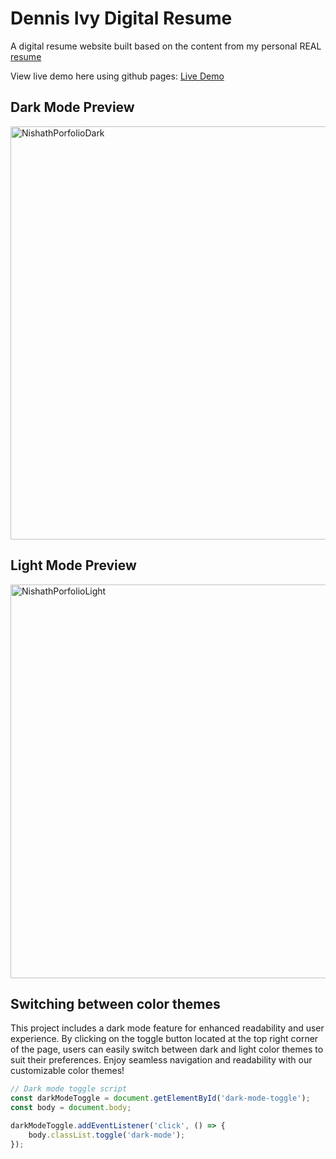 # Dennis Ivy Digital Resume

A digital resume website built based on the content from my personal REAL [resume](./assets/Mohamed_Nishath.pdf) 

View live demo here using github pages: [Live Demo](https://divanov11.github.io/Digital-Resume/)

## Dark Mode Preview

<img width="661" alt="NishathPorfolioDark" src="https://github.com/nishathmhd/My-Digital-Portfolio/assets/117710744/3c253515-ffd5-42e1-8d71-a1aa1de9f329">

## Light Mode Preview

<img width="630" alt="NishathPorfolioLight" src="https://github.com/nishathmhd/My-Digital-Portfolio/assets/117710744/ebcec997-b506-44a9-91f9-420dd7e2ccab">

## Switching between color themes

This project includes a dark mode feature for enhanced readability and user experience. By clicking on the toggle button located at the top right corner of the page, users can easily switch between dark and light color themes to suit their preferences. Enjoy seamless navigation and readability with our customizable color themes!

```js
// Dark mode toggle script
const darkModeToggle = document.getElementById('dark-mode-toggle');
const body = document.body;

darkModeToggle.addEventListener('click', () => {
    body.classList.toggle('dark-mode');
});
```
